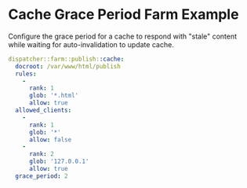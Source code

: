# Cache Grace Period Farm Example

Configure the grace period for a cache to respond with "stale" content while waiting for auto-invalidation to update cache.

```yaml
dispatcher::farm::publish::cache:
  docroot: /var/www/html/publish
  rules:
    -
      rank: 1
      glob: '*.html'
      allow: true
  allowed_clients:
    -
      rank: 1
      glob: '*'
      allow: false
    -
      rank: 2
      glob: '127.0.0.1'
      allow: true
  grace_period: 2
```
